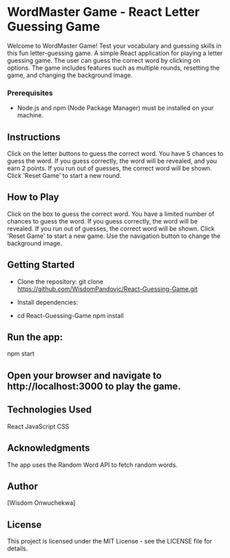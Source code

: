 # WordMaster Game - React Letter Guessing Game
Welcome to WordMaster Game! Test your vocabulary and guessing skills in this fun letter-guessing game. A simple React application for playing a letter guessing game. The user can guess the correct word by clicking on options. The game includes features such as multiple rounds, resetting the game, and changing the background image.

### Prerequisites

- Node.js and npm (Node Package Manager) must be installed on your machine.

## Instructions
Click on the letter buttons to guess the correct word.
You have 5 chances to guess the word.
If you guess correctly, the word will be revealed, and you earn 2 points.
If you run out of guesses, the correct word will be shown.
Click 'Reset Game' to start a new round.

## How to Play
Click on the box to guess the correct word.
You have a limited number of chances to guess the word.
If you guess correctly, the word will be revealed.
If you run out of guesses, the correct word will be shown.
Click 'Reset Game' to start a new game.
Use the navigation button to change the background image.

## Getting Started
* Clone the repository:
git clone https://github.com/WisdomPandovic/React-Guessing-Game.git

* Install dependencies:
* cd React-Guessing-Game
npm install

## Run the app:
npm start
## Open your browser and navigate to http://localhost:3000 to play the game.

## Technologies Used
React
JavaScript
CSS

## Acknowledgments
The app uses the Random Word API to fetch random words.

## Author
[Wisdom Onwuchekwa]

## License
This project is licensed under the MIT License - see the LICENSE file for details.

